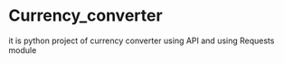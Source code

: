 # Currency_converter
it is python project of currency converter using API and using Requests module 
